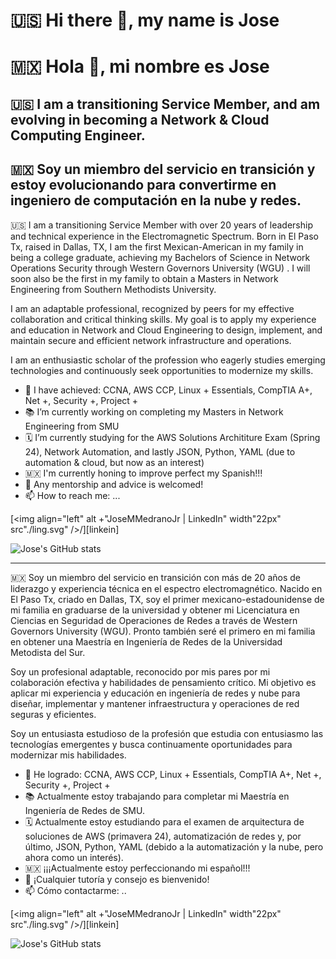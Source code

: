 # 🇺🇸 Hi there 👋, my name is Jose
# 🇲🇽 Hola 👋, mi nombre es Jose

## 🇺🇸 I am a transitioning Service Member, and am evolving in becoming a Network & Cloud Computing Engineer.
## 🇲🇽 Soy un miembro del servicio en transición y estoy evolucionando para convertirme en ingeniero de computación en la nube y redes.

🇺🇸 I am a transitioning Service Member with over 20 years of leadership and technical experience in the Electromagnetic Spectrum.  Born in El Paso Tx, raised in Dallas, TX, I am the first Mexican-American in my family in being a college graduate, achieving my Bachelors of Science in Network Operations Security through Western Governors University (WGU) .  I will soon also be the first in my family to obtain a Masters in Network Engineering from Southern Methodists University.  

I am an adaptable professional, recognized by peers for my effective collaboration and critical thinking skills.  My goal is to apply my experience and education in Network and Cloud Engineering to design, implement, and maintain secure and efficient network infrastructure and operations. 

I am an enthusiastic scholar of the profession who eagerly studies emerging technologies and continuously seek opportunities to modernize my skills.

- 💯 I have achieved:
  CCNA, AWS CCP, Linux + Essentials, CompTIA A+, Net +, Security +, Project +
- 📚 I’m currently working on completing my Masters in Network Engineering from SMU
- 🗓 I’m currently studying for the AWS Solutions Archititure Exam (Spring 24), Network Automation, and lastly JSON, Python, YAML (due to automation & cloud, but now as an interest)
- 🇲🇽 I'm currently honing to improve perfect my Spanish!!!
- 🤔 Any mentorship and advice is welcomed!
- 📫 How to reach me: ...

[<img align="left" alt +"JoseMMedranoJr | LinkedIn" width"22px" src"./ling.svg" />/][linkein]

[linkedin]: www.linkedin.com/in/josemmedranojr

![Jose's GitHub stats](https://github-readme-stats.vercel.app/api?username=JoseMMedranoJr&theme=synthwave&show_icons=true)

--------------------------------------------------------------------------------------------------------------------
🇲🇽 Soy un miembro del servicio en transición con más de 20 años de liderazgo y experiencia técnica en el espectro electromagnético. Nacido en El Paso Tx, criado en Dallas, TX, soy el primer mexicano-estadounidense de mi familia en graduarse de la universidad y obtener mi Licenciatura en Ciencias en Seguridad de Operaciones de Redes a través de Western Governors University (WGU). Pronto también seré el primero en mi familia en obtener una Maestría en Ingeniería de Redes de la Universidad Metodista del Sur.

Soy un profesional adaptable, reconocido por mis pares por mi colaboración efectiva y habilidades de pensamiento crítico. Mi objetivo es aplicar mi experiencia y educación en ingeniería de redes y nube para diseñar, implementar y mantener infraestructura y operaciones de red seguras y eficientes.

Soy un entusiasta estudioso de la profesión que estudia con entusiasmo las tecnologías emergentes y busca continuamente oportunidades para modernizar mis habilidades.

- 💯 He logrado:
  CCNA, AWS CCP, Linux + Essentials, CompTIA A+, Net +, Security +, Project +
- 📚 Actualmente estoy trabajando para completar mi Maestría en Ingeniería de Redes de SMU.
- 🗓 Actualmente estoy estudiando para el examen de arquitectura de soluciones de AWS (primavera 24), automatización de redes y, por último, JSON, Python, YAML (debido a la automatización y la nube, pero ahora como un interés).
- 🇲🇽 ¡¡¡Actualmente estoy perfeccionando mi español!!!
- 🤔 ¡Cualquier tutoría y consejo es bienvenido!
- 📫 Cómo contactarme: ..

[<img align="left" alt +"JoseMMedranoJr | LinkedIn" width"22px" src"./ling.svg" />/][linkein]

[linkedin]: www.linkedin.com/in/josemmedranojr

![Jose's GitHub stats](https://github-readme-stats.vercel.app/api?username=JoseMMedranoJr&theme=synthwave&show_icons=true)
